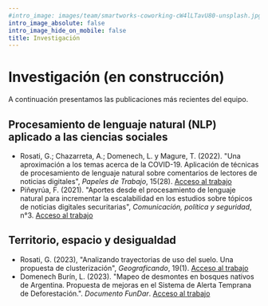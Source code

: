 ```yaml
---
#intro_image: images/team/smartworks-coworking-cW4lLTavU80-unsplash.jpg
intro_image_absolute: false
intro_image_hide_on_mobile: false
title: Investigación
---
```


# Investigación (en construcción)

A continuación presentamos las publicaciones más recientes del equipo. 

## Procesamiento de lenguaje natural (NLP) aplicado a las ciencias sociales
- Rosati, G.; Chazarreta, A.; Domenech, L. y Magure, T. (2022). "Una aproximación a los temas acerca de la COVID-19. Aplicación de técnicas de procesamiento de lenguaje natural sobre comentarios de lectores de noticias digitales", _Papeles de Trabajo_, 15(28). [Acceso al trabajo](https://revistasacademicas.unsam.edu.ar/index.php/papdetrab/article/view/1290)
- Piñeyrúa, F. (2021). "Aportes desde el procesamiento de lenguaje natural para incrementar la escalabilidad en los estudios sobre tópicos de noticias digitales securitarias", _Comunicación, política y seguridad_, n°3. [Acceso al trabajo](https://publicaciones.sociales.uba.ar/index.php/revistacomunicacion/article/view/6627)

## Territorio, espacio y desigualdad
- Rosati, G. (2023), "Analizando trayectorias de uso del suelo. Una propuesta de clusterización", _Geograficando_, 19(1). [Acceso al trabajo](https://www.geograficando.fahce.unlp.edu.ar/article/view/geoe130)
- Domenech Burín, L. (2023). "Mapeo de desmontes en bosques nativos de Argentina. Propuesta de mejoras en el Sistema de Alerta Temprana de Deforestación.". _Documento FunDar_. [Acceso al trabajo](https://fund.ar/publicacion/fundatos-mapeo-desmontes/)